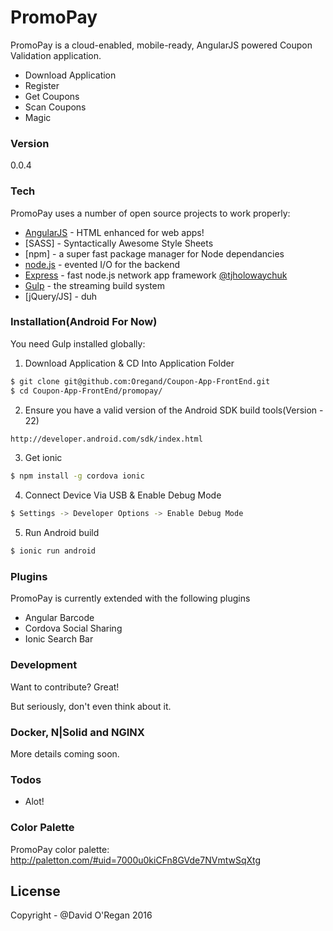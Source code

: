 # PromoPay

PromoPay is a cloud-enabled, mobile-ready, AngularJS powered Coupon Validation application.

  - Download Application
  - Register
  - Get Coupons
  - Scan Coupons
  - Magic

### Version
0.0.4

### Tech

PromoPay uses a number of open source projects to work properly:

* [AngularJS] - HTML enhanced for web apps!
* [SASS] - Syntactically Awesome Style Sheets
* [npm] - a super fast package manager for Node dependancies
* [node.js] - evented I/O for the backend
* [Express] - fast node.js network app framework [@tjholowaychuk]
* [Gulp] - the streaming build system
* [jQuery/JS] - duh

### Installation(Android For Now)

You need Gulp installed globally:

1. Download Application & CD Into Application Folder

```sh
$ git clone git@github.com:Oregand/Coupon-App-FrontEnd.git
$ cd Coupon-App-FrontEnd/promopay/
```

2. Ensure you have a valid version of the Android SDK build tools(Version - 22)

```sh
http://developer.android.com/sdk/index.html
```

3. Get ionic

```sh
$ npm install -g cordova ionic
```

4. Connect Device Via USB & Enable Debug Mode

```sh
$ Settings -> Developer Options -> Enable Debug Mode
```

5. Run Android build

```sh
$ ionic run android
```


### Plugins

PromoPay is currently extended with the following plugins

* Angular Barcode
* Cordova Social Sharing
* Ionic Search Bar

### Development

Want to contribute? Great!

But seriously, don't even think about it.

### Docker, N|Solid and NGINX

More details coming soon.

### Todos

 - Alot!

### Color Palette

PromoPay color palette: http://paletton.com/#uid=7000u0kiCFn8GVde7NVmtwSqXtg

License
----

Copyright - @David O'Regan 2016


[//]: # (These are reference links used in the body of this note and get stripped out when the markdown processor does its job. There is no need to format nicely because it shouldn't be seen. Thanks SO - http://stackoverflow.com/questions/4823468/store-comments-in-markdown-syntax)


   [john gruber]: <http://daringfireball.net>
   [@thomasfuchs]: <http://twitter.com/thomasfuchs>
   [node.js]: <http://nodejs.org>
   [Twitter Bootstrap]: <http://twitter.github.com/bootstrap/>
   [jQuery]: <http://jquery.com>
   [@tjholowaychuk]: <http://twitter.com/tjholowaychuk>
   [express]: <http://expressjs.com>
   [AngularJS]: <http://angularjs.org>
   [Gulp]: <http://gulpjs.com>
